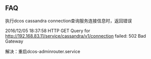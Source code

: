 ## FAQ

执行dcos cassandra connection查询服务连接信息时，返回错误

2016/12/05 18:37:58 HTTP GET Query for http://192.168.83.11/service/cassandra/v1/connection failed: 502 Bad Gateway

解决：重启dcos-adminrouter.service



